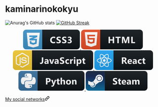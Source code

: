 # kaminarinokokyu

  ![Anurag's GitHub stats](https://github-readme-stats.vercel.app/api?username=kaminarinokoky&show_icons=true&theme=cobalt)
  [![GitHub Streak](https://streak-stats.demolab.com?user=kaminarinokoky&theme=ambient-gradient)](https://git.io/streak-stats)

<p align="center">
<a href="#">
  <img src="https://github.com/MikeCodesDotNET/ColoredBadges/raw/master/svg/dev/languages/css3.svg" alt="CSS3" style="max-width: 100%;">
</a>  
<a href="#">
  <img src="https://github.com/MikeCodesDotNET/ColoredBadges/raw/master/svg/dev/languages/html.svg" alt="HTML5" style="max-width: 100%;">
</a>  
<a href="#">
  <img src="https://github.com/MikeCodesDotNET/ColoredBadges/raw/master/svg/dev/languages/js.svg" alt="JS" style="max-width: 100%;">
</a>  
<a href="#">
    <img src="https://github.com/MikeCodesDotNET/ColoredBadges/raw/master/svg/dev/frameworks/react.svg" alt="React" style="max-width: 100%;">
</a> 
<a href="#">
  <img src="https://github.com/MikeCodesDotNET/ColoredBadges/raw/master/svg/dev/languages/python.svg" alt="Python" style="max-width: 100%;">
</a>   
<a herf="https://steamcommunity.com/id/kaminori_no_kokyu/">
  <img src="https://github.com/MikeCodesDotNET/ColoredBadges/raw/master/svg/social/steam.svg"
</a>  
</p> 
<a class="heading-link" href="#my-social-networks">My social networks<svg class="octicon octicon-link" viewBox="0 0 16 16" version="1.1" width="16" height="16" aria-hidden="true"><path d="m7.775 3.275 1.25-1.25a3.5 3.5 0 1 1 4.95 4.95l-2.5 2.5a3.5 3.5 0 0 1-4.95 0 .751.751 0 0 1 .018-1.042.751.751 0 0 1 1.042-.018 1.998 1.998 0 0 0 2.83 0l2.5-2.5a2.002 2.002 0 0 0-2.83-2.83l-1.25 1.25a.751.751 0 0 1-1.042-.018.751.751 0 0 1-.018-1.042Zm-4.69 9.64a1.998 1.998 0 0 0 2.83 0l1.25-1.25a.751.751 0 0 1 1.042.018.751.751 0 0 1 .018 1.042l-1.25 1.25a3.5 3.5 0 1 1-4.95-4.95l2.5-2.5a3.5 3.5 0 0 1 4.95 0 .751.751 0 0 1-.018 1.042.751.751 0 0 1-1.042.018 1.998 1.998 0 0 0-2.83 0l-2.5 2.5a1.998 1.998 0 0 0 0 2.83Z"></path></svg></a>
